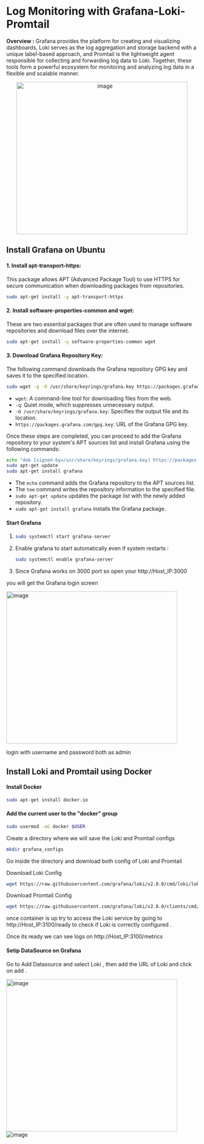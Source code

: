 # Log Monitoring with Grafana-Loki-Promtail

**Overview :** Grafana provides the platform for creating and visualizing dashboards, Loki serves as the log aggregation and storage backend with a unique label-based approach, and Promtail is the lightweight agent responsible for collecting and forwarding log data to Loki. Together, these tools form a powerful ecosystem for monitoring and analyzing log data in a flexible and scalable manner.

<p align="center">
  <img src="https://github.com/yuabhishek14/Grafana-Log-Monitoring/assets/43784560/1b91b724-36ef-4a6d-94e6-c44326ef1d06" alt="image" width="450" height="400" />
</p>


## Install Grafana on Ubuntu


#### 1. Install apt-transport-https:
This package allows APT (Advanced Package Tool) to use HTTPS for secure communication when downloading packages from repositories.

```bash
sudo apt-get install -y apt-transport-https

```

#### 2. Install software-properties-common and wget:
These are two essential packages that are often used to manage software repositories and download files over the internet.

```bash
sudo apt-get install -y software-properties-common wget
```
#### 3. Download Grafana Repository Key:
The following command downloads the Grafana repository GPG key and saves it to the specified location.

```bash
sudo wget -q -O /usr/share/keyrings/grafana.key https://packages.grafana.com/gpg.key

```
- `wget`: A command-line tool for downloading files from the web.
- `-q`: Quiet mode, which suppresses unnecessary output.
- `-O /usr/share/keyrings/grafana.key`: Specifies the output file and its location.
- `https://packages.grafana.com/gpg.key`: URL of the Grafana GPG key.

Once these steps are completed, you can proceed to add the Grafana repository to your system's APT sources list and install Grafana using the following commands:

```bash
echo "deb [signed-by=/usr/share/keyrings/grafana.key] https://packages.grafana.com/oss/deb stable main" | sudo tee /etc/apt/sources.list.d/grafana.list
sudo apt-get update
sudo apt-get install grafana

```

- The `echo` command adds the Grafana repository to the APT sources list.
- The `tee` command writes the repository information to the specified file.
- `sudo apt-get update` updates the package list with the newly added repository.
- `sudo apt-get install grafana` installs the Grafana package.

#### Start Grafana 
1.  ```bash
    sudo systemctl start grafana-server
    ```

2. Enable grafana to start automatically even if system restarts :

    ```bash
    sudo systemctl enable grafana-server
    ```
3.  Since Grafana works on 3000 port so open your http://Host_IP:3000

   you will get the Grafana login screen

   <img src="https://github.com/yuabhishek14/Grafana-Log-Monitoring/assets/43784560/9f72ffb8-0bc2-4453-ae9b-2b7a17a1f930" alt="image" width="450" height="400" />
  
   login with username and password both as admin

## Install Loki and Promtail using Docker

#### Install Docker

```bash
sudo apt-get install docker.io
```

#### Add the current user to the "docker" group 

```bash
sudo usermod -aG docker $USER
```

Create a directory where we will save the Loki and Promtail configs

```bash
mkdir grafana_configs
```

Go inside the directory and download both config of Loki and Promtail

Download Loki Config
```bash
wget https://raw.githubusercontent.com/grafana/loki/v2.8.0/cmd/loki/loki-local-config.yaml -O loki-config.yaml
```

Download Promtail Config
```bash
wget https://raw.githubusercontent.com/grafana/loki/v2.8.0/clients/cmd/promtail/promtail-docker-config.yaml -O promtail-config.yaml
```

once container is up try to access the Loki service by going to http://Host_IP:3100/ready to check if Loki is correctly configured .

Once its ready we can see logs on http://Host_IP:3100/metrics
 #### Setip DataSource on Grafana 
 Go to Add Datasource and select Loki , then add the URL of Loki and click on add .

 <img src="https://github.com/yuabhishek14/Grafana-Log-Monitoring/assets/43784560/4456fa3e-e09a-498c-b589-938eca72e2fc" alt="image" width="450" height="400" />

 <img src="https://github.com/yuabhishek14/Grafana-Log-Monitoring/assets/43784560/4456fa3e-e09a-498c-b589-938eca72e2fc" alt="image" />


